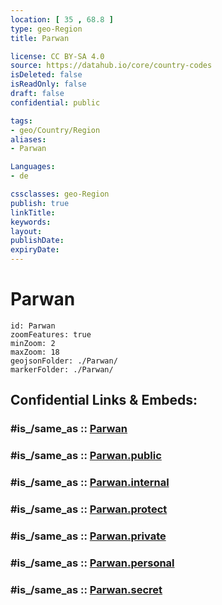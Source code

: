 ```yaml
---
location: [ 35 , 68.8 ] 
type: geo-Region
title: Parwan

license: CC BY-SA 4.0
source: https://datahub.io/core/country-codes
isDeleted: false
isReadOnly: false
draft: false
confidential: public

tags:
- geo/Country/Region
aliases:
- Parwan

Languages:
- de

cssclasses: geo-Region
publish: true
linkTitle: 
keywords: 
layout: 
publishDate: 
expiryDate: 
---
```


# Parwan

```leaflet
id: Parwan
zoomFeatures: true 
minZoom: 2 
maxZoom: 18
geojsonFolder: ./Parwan/
markerFolder: ./Parwan/
```


## Confidential Links & Embeds: 

### #is_/same_as :: [Parwan](/_Standards/Earth/Continent/Asia/Asia~Central/Afghanistan/provinces~Afghanistan/Parwan.md) 

### #is_/same_as :: [Parwan.public](/_public/Earth/Continent/Asia/Asia~Central/Afghanistan/provinces~Afghanistan/Parwan.public.md) 

### #is_/same_as :: [Parwan.internal](/_internal/Earth/Continent/Asia/Asia~Central/Afghanistan/provinces~Afghanistan/Parwan.internal.md) 

### #is_/same_as :: [Parwan.protect](/_protect/Earth/Continent/Asia/Asia~Central/Afghanistan/provinces~Afghanistan/Parwan.protect.md) 

### #is_/same_as :: [Parwan.private](/_private/Earth/Continent/Asia/Asia~Central/Afghanistan/provinces~Afghanistan/Parwan.private.md) 

### #is_/same_as :: [Parwan.personal](/_personal/Earth/Continent/Asia/Asia~Central/Afghanistan/provinces~Afghanistan/Parwan.personal.md) 

### #is_/same_as :: [Parwan.secret](/_secret/Earth/Continent/Asia/Asia~Central/Afghanistan/provinces~Afghanistan/Parwan.secret.md)

